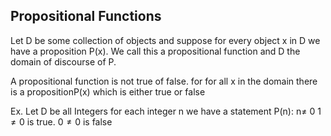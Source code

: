 ## Propositional Functions
Let D be some collection of objects and suppose for every object x in D we have a proposition P(x). We call this a propositional function and D the domain of discourse of P.

A propositional function is not true of false. for for all x in the domain there is a propositionP(x) which is either true or false

Ex. Let D be all Integers for each integer n we have a statement P(n): n$\neq$ 0
$1 \neq 0$ is true.    $0\neq0$ is false